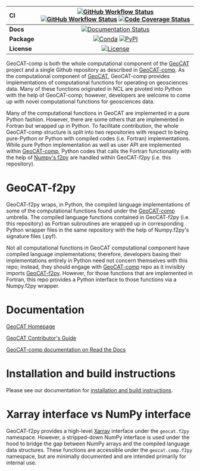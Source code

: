 | CI           | [![GitHub Workflow Status][github-ci-badge]][github-ci-link] [![GitHub Workflow Status][github-conda-build-badge]][github-conda-build-link] [![Code Coverage Status][codecov-badge]][codecov-link] |
| :----------- | :----------------------------------------------------------------------------------------------------------------------------------------------------------------------------------: |
| **Docs**     |                                                                    [![Documentation Status][rtd-badge]][rtd-link]                                                                    |
| **Package**  |                                                         [![Conda][conda-badge]][conda-link] [![PyPI][pypi-badge]][pypi-link]                                                         |
| **License**  |                                                                        [![License][license-badge]][repo-link]                                                                        |


GeoCAT-comp is both the whole computational component of the [GeoCAT](https://geocat.ucar.edu/)
project and a single Github repository as described in [GeoCAT-comp](https://github.com/NCAR/geocat-comp).
As the computational component of [GeoCAT](https://geocat.ucar.edu/), GeoCAT-comp provides implementations of
computational functions for operating on geosciences data. Many of these functions originated in NCL are pivoted into
Python with the help of GeoCAT-comp; however, developers are welcome to come up with novel computational functions
for geosciences data.

Many of the computational functions in GeoCAT are implemented in a pure Python fashion. However,
there are some others that are implemented in Fortran but wrapped up in Python. To facilitate
contribution, the whole GeoCAT-comp structure is split into two repositories with respect to
being pure-Python or Python with compiled codes (i.e. Fortran) implementations. While pure Python
implementation as well as user API are implemented within
[GeoCAT-comp](https://github.com/NCAR/geocat-comp), Python codes that calls the Fortran functionality
with the help of [Numpy's f2py](https://numpy.org/doc/stable/f2py/) are handled within GeoCAT-f2py
(i.e. this repository).


# GeoCAT-f2py

GeoCAT-f2py wraps, in Python, the compiled language implementations of some of the computational functions
found under the [GeoCAT-comp](https://github.com/NCAR/geocat-comp) umbrella. The compiled language functions
contained in GeoCAT-f2py (i.e. this repository) as Fortran subroutines are wrapped up in corresponding
Python wrapper files in the same repository with the help of Numpy.f2py's signature files (.pyf).

Not all computational functions in GeoCAT computational component have compiled language implementations;
therefore, developers basing their implementations entirely in Python need not concern themselves with this repo;
instead, they should engage with [GeoCAT-comp](https://github.com/NCAR/geocat-comp) repo as it invisibly
imports [GeoCAT-f2py](https://github.com/NCAR/geocat-f2py). However, for those functions that are implemented
in Fortran, this repo provides a Python interface to those functions via a Numpy.f2py wrapper.


# Documentation

[GeoCAT Homepage](https://geocat.ucar.edu/)

[GeoCAT Contributor's Guide](https://geocat.ucar.edu/pages/contributing.html)

[GeoCAT-comp documentation on Read the Docs](https://geocat-comp.readthedocs.io)


# Installation and build instructions

Please see our documentation for
[installation and build instructions](https://github.com/NCAR/geocat-f2py/blob/master/INSTALLATION.md).


# Xarray interface vs NumPy interface

GeoCAT-f2py provides a high-level [Xarray](http://xarray.pydata.org/en/stable/) interface under the
`geocat.f2py` namespace. However, a stripped-down NumPy interface is used under the hood to bridge
the gap between NumPy arrays and the compiled language data structures. These functions are
accessible under the `geocat.comp.f2py` namespace, but are minimally documented and are
intended primarily for internal use.


[github-ci-badge]: https://img.shields.io/github/workflow/status/NCAR/geocat-f2py/CI?label=CI&logo=github&style=for-the-badge
[github-conda-build-badge]: https://img.shields.io/github/workflow/status/NCAR/geocat-f2py/build_test?label=conda-builds&logo=github&style=for-the-badge
[github-ci-link]: https://github.com/NCAR/geocat-f2py/actions?query=workflow%3ACI
[github-conda-build-link]: https://github.com/NCAR/geocat-f2py/actions?query=workflow%3Abuild_test
[codecov-badge]: https://img.shields.io/codecov/c/github/NCAR/geocat-f2py.svg?logo=codecov&style=for-the-badge
[codecov-link]: https://codecov.io/gh/NCAR/geocat-f2py
[rtd-badge]: https://img.shields.io/readthedocs/geocat-f2py/latest.svg?style=for-the-badge
[rtd-link]: https://geocat-f2py.readthedocs.io/en/latest/?badge=latest
[pypi-badge]: https://img.shields.io/pypi/v/geocat-f2py?logo=pypi&style=for-the-badge
[pypi-link]: https://pypi.org/project/geocat-f2py
[conda-badge]: https://img.shields.io/conda/vn/ncar/geocat-f2py?logo=anaconda&style=for-the-badge
[conda-link]: https://anaconda.org/ncar/geocat-f2py
[license-badge]: https://img.shields.io/github/license/NCAR/geocat-f2py?style=for-the-badge
[repo-link]: https://github.com/NCAR/geocat-f2py
